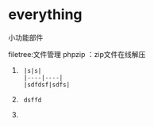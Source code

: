 ﻿# everything
小功能部件

filetree:文件管理
phpzip	：zip文件在线解压

1. 
        |s|s|
        |----|----|
        |sdfdsf|sdfs|
1. 
        dsffd
1.
